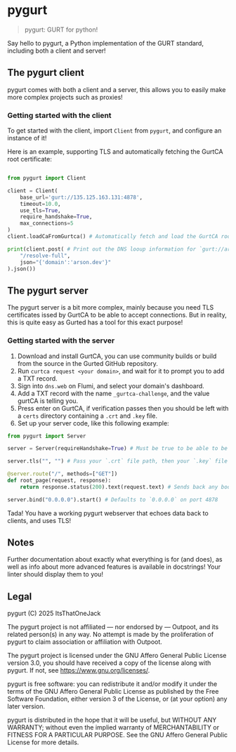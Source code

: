 # pygurt

> pygurt: GURT for python!

Say hello to pygurt, a Python implementation of the GURT standard, including both a client and server!

## The pygurt client

pygurt comes with both a client and a server, this allows you to easily make more complex projects such as proxies!

### Getting started with the client

To get started with the client, import `Client` from `pygurt`, and configure an instance of it!

Here is an example, supporting TLS and automatically fetching the GurtCA root certificate:

```Python

from pygurt import Client

client = Client(
    base_url='gurt://135.125.163.131:4878',
    timeout=10.0,
    use_tls=True,
    require_handshake=True,
    max_connections=5
)
client.loadCaFromGurtca() # Automatically fetch and load the GurtCA root certificate from http://135.125.163.131:8876/ca/root

print(client.post( # Print out the DNS looup information for `gurt://arson.dev`
    "/resolve-full",
    json="{'domain':'arson.dev'}"
).json())

```

## The pygurt server

The pygurt server is a bit more complex, mainly because you need TLS certificates issed by GurtCA to be able to accept connections.
But in reality, this is quite easy as Gurted has a tool for this exact purpose!

### Getting started with the server

1. Download and install GurtCA, you can use community builds or build from the source in the Gurted GitHub repository.
2. Run `curtca request <your domain>`, and wait for it to prompt you to add a TXT record.
3. Sign into `dns.web` on Flumi, and select your domain's dashboard.
4. Add a TXT record with the name `_gurtca-challenge`, and the value gurtCA is telling you.
5. Press enter on GurtCA, if verification passes then you should be left with a `certs` directory containing a `.crt` and `.key` file.
6. Set up your server code, like this following example:

```python
from pygurt import Server

server = Server(requireHandshake=True) # Must be true to be able to be connected to by clients, unless they are a pygurt client with handshakes disabled (which is very rare)!

server.tls("", "") # Pass your `.crt` file path, then your `.key` file path, both as strings.

@server.route("/", methods=["GET"])
def root_page(request, response):
    return response.status(200).text(request.text) # Sends back any body text it recieves

server.bind("0.0.0.0").start() # Defaults to `0.0.0.0` on port 4878
```

Tada! You have a working pygurt webserver that echoes data back to clients, and uses TLS!

## Notes

Further documentation about exactly what everything is for (and does), as well as info about more advanced features is available in docstrings!
Your linter should display them to you!

## Legal

pygurt (C) 2025 ItsThatOneJack

The pygurt project is not affiliated — nor endorsed by — Outpoot, and its related person(s) in any way. No attempt is made by the proliferation of pygurt to claim association or affiliation with Outpoot.

The pygurt project is licensed under the GNU Affero General Public License version 3.0, you should have received a copy of the license along with pygurt. If not, see <https://www.gnu.org/licenses/>.

pygurt is free software: you can redistribute it and/or modify it under the terms of the GNU Affero General Public License as published by the Free Software Foundation, either version 3 of the License, or (at your option) any later version.

pygurt is distributed in the hope that it will be useful, but WITHOUT ANY WARRANTY; without even the implied warranty of MERCHANTABILITY or FITNESS FOR A PARTICULAR PURPOSE. See the GNU Affero General Public License for more details.

